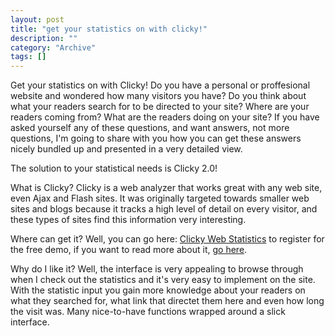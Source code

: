 ```yaml
--- 
layout: post 
title: "get your statistics on with clicky!"
description: ""
category: "Archive"
tags: []
---  
```

<p>Get your statistics on with Clicky! Do you have a personal or proffesional website and wondered how many visitors you have? Do you think about what your readers search for to be directed to your site? Where are your readers coming from? What are the readers doing on your site? If you have asked yourself any of these questions, and want answers, not more questions, I'm going to share with you how you can get these answers nicely bundled up and presented in a very detailed view.</p> <p>The solution to your statistical needs is Clicky 2.0!</p><p>What is Clicky? Clicky is a web analyzer that works great with any web site, even Ajax and Flash sites. It was originally targeted towards smaller web sites and blogs because it tracks a high level of detail on every visitor, and these types of sites find this information very interesting.</p><img src="/images/dashboard_small.gif" alt="" class="reflect rheight10" style="float:left; margin-right:10px;"/>
<p>Where can get it? Well, you can go here: <a href="http://getclicky.com/8568">Clicky Web Statistics</a> to register for the free demo, if you want to read more about it, <a href="http://getclicky.com/help">go here</a>.</p> 
<p>Why do I like it? Well, the interface is very appealing to browse through when I check out the statistics and it's very easy to implement on the site. With the statistic input you gain more knowledge about your readers on what they searched for, what link that directet them here and even how long the visit was. Many nice-to-have functions wrapped around a slick interface.</p>